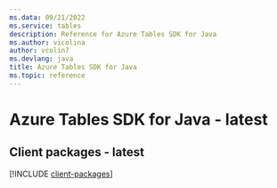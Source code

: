 ```yaml
---
ms.data: 09/21/2022
ms.service: tables
description: Reference for Azure Tables SDK for Java
ms.author: vicolina
author: vcolin7
ms.devlang: java
title: Azure Tables SDK for Java
ms.topic: reference
---
```

# Azure Tables SDK for Java - latest

## Client packages - latest
[!INCLUDE [client-packages](tables-client-index.md)]
